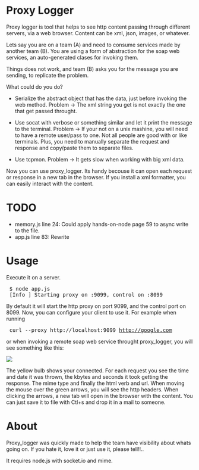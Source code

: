 # Proxy Logger

Proxy logger is tool that helps to see http content passing through different servers, via a web browser. Content can be xml, json, images, or whatever.

Lets say you are on a team (A) and need to consume services made by another team (B). 
You are using a form of abstraction for the soap web services, an auto-generated clases for invoking them.

Things does not work, and team (B) asks you for the message you are sending, to replicate the problem.

What could do you do?

* Serialize the abstract object that has the data, just before invoking the web method.
  Problem -> The xml string you get is not exactly the one that get passed throught.

* Use socat with verbose or something similar and let it print the message to the terminal.
  Problem -> If your not on a unix mashine, you will need to have a remote user/pass to one. Not all people are good with or like terminals.  Plus, you need to manually separate the request and response and copy/paste them to separate files.
             
* Use tcpmon.
  Problem -> It gets slow when working with big xml data.

Now you can use proxy_logger. Its handy becouse it can open each request or response in a new tab in the browser. 
If you install a xml formatter, you can easily interact with the content.

# TODO

* memory.js line 24: Could apply hands-on-node page 59 to async write to the file.
* app.js    line 83: Rewrite

# Usage 

Execute it on a server.
<pre>
 $ node app.js 
 [Info ] Starting proxy on :9099, control on :8099
</pre>

By default it will start the http proxy on port 9099, and the control port on 8099.
Now, you can configure your client to use it. For example when running  <pre> curl --proxy http://localhost:9099 http://google.com </pre> or when invoking a remote soap web service throught proxy_logger, you will see something like this: 

<img src = "http://i.imgur.com/oJaMs.png" />

The yellow bulb shows your connected. For each request you see the time and date it was thrown, the kbytes and seconds it took getting the response. The mime type and finally the html verb and url.
When moving the mouse over the green arrows, you will see the http headers. When clicking the arrows, a new tab will open in the browser with the content. You can just save it to file with Ctl+s and drop it in a mail to someone.



# About

Proxy_logger was quickly made to help the team have visibility about whats going on. If you hate it, love it or just use it, please tell!!..

It requires node.js with socket.io and mime.

